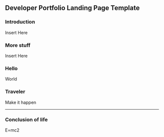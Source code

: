 ## Developer Portfolio Landing Page Template

### Introduction

Insert Here

### More stuff

Insert Here

### Hello

World

### Traveler

Make it happen
___

### Conclusion of life

E=mc2

